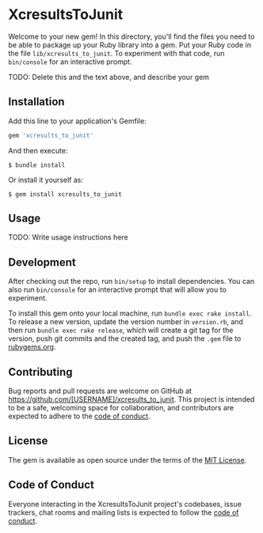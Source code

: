 # XcresultsToJunit

Welcome to your new gem! In this directory, you'll find the files you need to be able to package up your Ruby library into a gem. Put your Ruby code in the file `lib/xcresults_to_junit`. To experiment with that code, run `bin/console` for an interactive prompt.

TODO: Delete this and the text above, and describe your gem

## Installation

Add this line to your application's Gemfile:

```ruby
gem 'xcresults_to_junit'
```

And then execute:

    $ bundle install

Or install it yourself as:

    $ gem install xcresults_to_junit

## Usage

TODO: Write usage instructions here

## Development

After checking out the repo, run `bin/setup` to install dependencies. You can also run `bin/console` for an interactive prompt that will allow you to experiment.

To install this gem onto your local machine, run `bundle exec rake install`. To release a new version, update the version number in `version.rb`, and then run `bundle exec rake release`, which will create a git tag for the version, push git commits and the created tag, and push the `.gem` file to [rubygems.org](https://rubygems.org).

## Contributing

Bug reports and pull requests are welcome on GitHub at https://github.com/[USERNAME]/xcresults_to_junit. This project is intended to be a safe, welcoming space for collaboration, and contributors are expected to adhere to the [code of conduct](https://github.com/[USERNAME]/xcresults_to_junit/blob/master/CODE_OF_CONDUCT.md).

## License

The gem is available as open source under the terms of the [MIT License](https://opensource.org/licenses/MIT).

## Code of Conduct

Everyone interacting in the XcresultsToJunit project's codebases, issue trackers, chat rooms and mailing lists is expected to follow the [code of conduct](https://github.com/[USERNAME]/xcresults_to_junit/blob/master/CODE_OF_CONDUCT.md).
